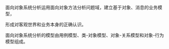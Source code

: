 
面向对象系统分析运用面向对象方法分析问题域，建立基于对象、消息的业务模型，

形成对客观世界和业务本身的正确认识。

面向对象系统分析的模型由用例模型、类-对象模型、对象-关系模型和对象-行为模型组成。
